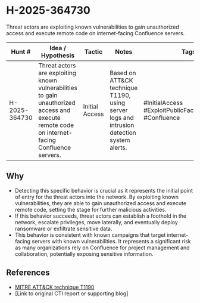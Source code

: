 # H-2025-364730
Threat actors are exploiting known vulnerabilities to gain unauthorized access and execute remote code on internet-facing Confluence servers.

| Hunt #       | Idea / Hypothesis                                                                 | Tactic             | Notes                                    | Tags                                 | Submitter |
|--------------|-------------------------------------------------------------------------------------|--------------------|------------------------------------------|--------------------------------------|-----------|
| H-2025-364730 | Threat actors are exploiting known vulnerabilities to gain unauthorized access and execute remote code on internet-facing Confluence servers.                               | Initial Access     | Based on ATT&CK technique T1190, using server logs and intrusion detection system alerts. | #InitialAccess #ExploitPublicFacingApplication #Confluence   | [hearth-auto-intel](https://github.com/THORCollective/HEARTH) |

## Why

- Detecting this specific behavior is crucial as it represents the initial point of entry for the threat actors into the network. By exploiting known vulnerabilities, they are able to gain unauthorized access and execute remote code, setting the stage for further malicious activities.
- If this behavior succeeds, threat actors can establish a foothold in the network, escalate privileges, move laterally, and eventually deploy ransomware or exfiltrate sensitive data.
- This behavior is consistent with known campaigns that target internet-facing servers with known vulnerabilities. It represents a significant risk as many organizations rely on Confluence for project management and collaboration, potentially exposing sensitive information.

## References

- [MITRE ATT&CK technique T1190](https://attack.mitre.org/techniques/T1190/)
- [Link to original CTI report or supporting blog]